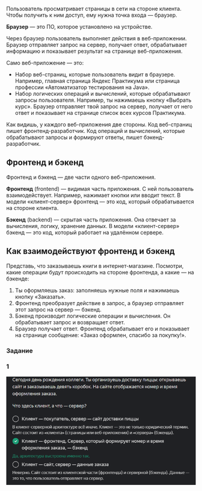 Пользователь просматривает страницы в сети на стороне клиента. Чтобы получить к ним доступ, ему нужна точка входа — браузер.

**Браузер** — это ПО, которое установлено на устройстве.


Через браузер пользователь выполняет действия в веб-приложении. Браузер отправляет запрос на сервер, получает ответ, обрабатывает информацию и показывает результат на странице веб-приложения.

Само веб-приложение — это:

- Набор веб-страниц, которые пользователь видит в браузере. Например, главная страница Яндекс Практикума или страница профессии «Автоматизатор тестирования на Java».
- Набор логических операций и вычислений, которые обрабатывают запросы пользователя. Например, ты нажимаешь кнопку «Выбрать курс». Браузер отправляет твой запрос на сервер, получает от него ответ и показывает на странице список всех курсов Практикума.

Как видишь, у каждого веб-приложения две стороны. Код веб-страниц пишет фронтенд-разработчик. Код операций и вычислений, которые обрабатывают запросы и формируют ответы, пишет бэкенд-разработчик.


## Фронтенд и бэкенд

Фронтенд и бэкенд — две части одного веб-приложения.

**Фронтенд** (frontend) — видимая часть приложения. С ней пользователь взаимодействует. Например, нажимает кнопки или вводит текст. В модели «клиент-сервер» фронтенд — это код, который обрабатывается на стороне клиента.

**Бэкенд** (backend) — скрытая часть приложения. Она отвечает за вычисления, логику, хранение данных. В модели «клиент-сервер» бэкенд — это код, который работает на удалённом сервере.


## Как взаимодействуют фронтенд и бэкенд

Представь, что заказываешь книги в интернет-магазине. Посмотри, какие операции будут происходить на стороне фронтенда, а какие — на бэкенде:

1. Ты оформляешь заказ: заполняешь нужные поля и нажимаешь кнопку «Заказать».
2. Фронтенд преобразует действие в запрос, а браузер отправляет этот запрос на сервер — бэкенд.
3. Бэкенд производит логические операции и вычисления. Он обрабатывает запрос и возвращает ответ.
4. Браузер получает ответ. Фронтенд обрабатывает его и показывает на странице сообщение: «Заказ оформлен, спасибо за покупку!».

### Задание 
### 1
![img_2.png](img%2Fimg_2.png)
